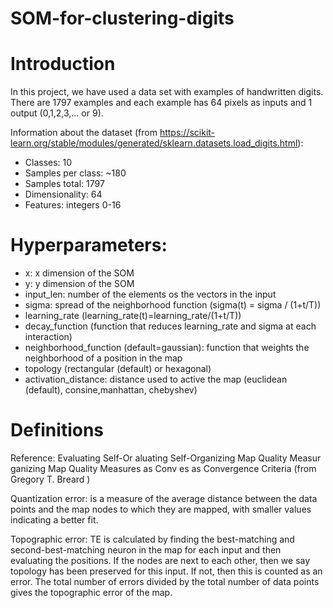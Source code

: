 # SOM-for-clustering-digits

# Introduction

In this project, we have used a data set with examples of handwritten digits. There are 1797 examples and each example has 64 pixels as inputs and 1 output (0,1,2,3,... or 9).

Information about the dataset (from https://scikit-learn.org/stable/modules/generated/sklearn.datasets.load_digits.html):

* Classes: 10
* Samples per class: ~180
* Samples total: 1797
* Dimensionality: 64
* Features: integers 0-16

# Hyperparameters:

* x: x dimension of the SOM
* y: y dimension of the SOM
* input_len: number of the elements os the vectors in the input
* sigma: spread of the neighborhood function (sigma(t) = sigma / (1+t/T))
* learning_rate (learning_rate(t)=learning_rate/(1+t/T))
* decay_function (function that reduces learning_rate and sigma at each interaction)
* neighborhood_function (default=gaussian): function that weights the neighborhood of a position in the map
* topology (rectangular (default) or hexagonal)
* activation_distance: distance used to active the map (euclidean (default), consine,manhattan, chebyshev)

# Definitions

Reference: Evaluating Self-Or aluating Self-Organizing Map Quality Measur ganizing Map Quality Measures as Conv es as Convergence Criteria (from Gregory T. Breard )

Quantization error: is a measure of the average distance between the data points and the map nodes to which they are mapped, with smaller values indicating a better fit.

Topographic error: TE is calculated by finding the best-matching and second-best-matching neuron in the map for each input and then evaluating the positions. If the nodes are next to each other, then we say topology has been preserved for this input. If not, then this is counted as an error. The total number of errors divided by the total number of data points gives the topographic error of the map.
